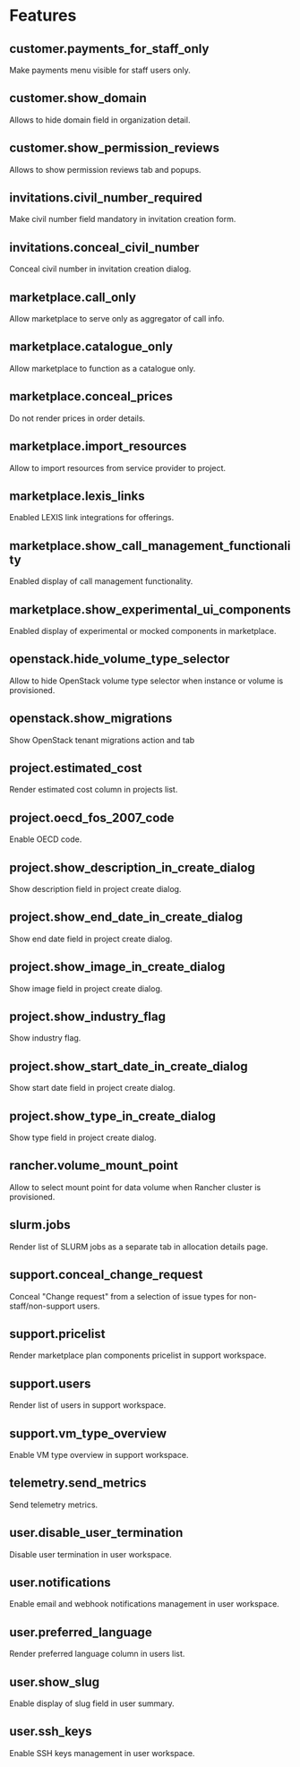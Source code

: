 # Features

## customer.payments_for_staff_only

Make payments menu visible for staff users only.

## customer.show_domain

Allows to hide domain field in organization detail.

## customer.show_permission_reviews

Allows to show permission reviews tab and popups.

## invitations.civil_number_required

Make civil number field mandatory in invitation creation form.

## invitations.conceal_civil_number

Conceal civil number in invitation creation dialog.

## marketplace.call_only

Allow marketplace to serve only as aggregator of call info.

## marketplace.catalogue_only

Allow marketplace to function as a catalogue only.

## marketplace.conceal_prices

Do not render prices in order details.

## marketplace.import_resources

Allow to import resources from service provider to project.

## marketplace.lexis_links

Enabled LEXIS link integrations for offerings.

## marketplace.show_call_management_functionality

Enabled display of call management functionality.

## marketplace.show_experimental_ui_components

Enabled display of experimental or mocked components in marketplace.

## openstack.hide_volume_type_selector

Allow to hide OpenStack volume type selector when instance or volume is provisioned.

## openstack.show_migrations

Show OpenStack tenant migrations action and tab

## project.estimated_cost

Render estimated cost column in projects list.

## project.oecd_fos_2007_code

Enable OECD code.

## project.show_description_in_create_dialog

Show description field in project create dialog.

## project.show_end_date_in_create_dialog

Show end date field in project create dialog.

## project.show_image_in_create_dialog

Show image field in project create dialog.

## project.show_industry_flag

Show industry flag.

## project.show_start_date_in_create_dialog

Show start date field in project create dialog.

## project.show_type_in_create_dialog

Show type field in project create dialog.

## rancher.volume_mount_point

Allow to select mount point for data volume when Rancher cluster is provisioned.

## slurm.jobs

Render list of SLURM jobs as a separate tab in allocation details page.

## support.conceal_change_request

Conceal "Change request" from a selection of issue types for non-staff/non-support users.

## support.pricelist

Render marketplace plan components pricelist in support workspace.

## support.users

Render list of users in support workspace.

## support.vm_type_overview

Enable VM type overview in support workspace.

## telemetry.send_metrics

Send telemetry metrics.

## user.disable_user_termination

Disable user termination in user workspace.

## user.notifications

Enable email and webhook notifications management in user workspace.

## user.preferred_language

Render preferred language column in users list.

## user.show_slug

Enable display of slug field in user summary.

## user.ssh_keys

Enable SSH keys management in user workspace.

